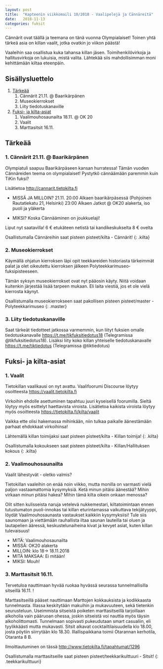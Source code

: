```yaml
---
layout: post
title:  "Kapteenin viikkomaili 10/2018 - Vaalipelejä ja Cännäreitä"
date:   2018-11-13
categories: fuksit
---
```


Cännärit ovat täällä ja teemana on tänä vuonna Olympialaiset! Toinen yhtä tärkeä asia on killan vaalit, jotka ovatkin jo viikon päästä! 

Vaaleihin saa osallistua kuka tahansa killan jäsen. Toimihenkilövirkoja ja hallitusvirkoja on lukuisia, mistä valita. Lähtekää siis mahdollisimman moni kehittämään kiltaa eteenpäin.

## Sisällysluettelo
1. [Tärkeää](#tärkeää)
	1. Cännärit 21.11. @ Baarikärpänen
	2. Museokierrokset
	3. Liity tiedotuskanaville
2. [Fuksi- ja kilta-asiat](#fuksi--ja-kilta-asiat)
	1. Vaalimouhosaunailta 18.11. @ OK 20
	2. Vaalit
	3. Marttasitsit 16.11.

## Tärkeää

### 1. Cännärit 21.11. @ Baarikärpänen

Olympiatuli saapuu Baarikärpäseen kansan hurratessa! Tämän vuoden Cännäreiden teema on olympialaiset! Pystytkö cännäämään paremmin kuin TiKin fuksi?

Lisätietoa <http://cannarit.tietokilta.fi>

* MISSÄ JA MILLOIN? 21.11. 20:00 Alkaen baarikärpäsessä (Pohjoinen Rautatiekatu 21, Helsinki) 23:00 Alkaen Jatkot @ OK20 alakerta, iso puoli ja yläkerta


* MIKSI? Koska Cännääminen on joukkuelaji!

Liput nyt saatavilla! 6 € etukäteen netistä tai kandikeskukselta 8 € ovelta

Osallistumalla Cännäreihin saat pisteen pisteet/kilta - Cännärit!
{: .kilta}


### 2. Museokierrokset
Käymällä ohjatun kierroksen läpi opit teekkareiden historiasta tärkeimmät palat ja olet oikeutettu kierroksen jälkeen Polyteekkarimuseo-fuksipisteeseen.

Tämän syksyn museokierrokset ovat nyt pääosin käyty. Niitä voidaan kuitenkin järjestää lisää tarpeen mukaan. Eli laita viestiä, jos et ole vielä kierrosta käynyt.

Osallistumalla museokierrokseen saat pakollisen pisteen pisteet/master - Polyteekkarimuseo
{: .master}

### 3. Liity tiedotuskanaville
Saat tärkeät tiedotteet jatkossa varmemmin, kun liityt fuksien omalle tiedotuskanavalle <https://t.me/tikfuksitiedotus18> (Telegramissa @tikfuksitiedotus18). Lisäksi liity koko killan yhteiselle tiedotuskanavalle <https://t.me/tiktiedotus> (Telegramissa @tiktiedotus)

## Fuksi- ja kilta-asiat

### 1. Vaalit
Tietokillan vaalikausi on nyt avattu. Vaalifoorumi Discourse löytyy osoitteesta <https://vaalit.tietokilta.fi>

Virkoihin ehdolle asettuminen tapahtuu juuri kyseisellä foorumilla. Sieltä löytyy myös esittelyt haettavista viroista.
Lisätietoa kaikista viroista löytyy myös osoitteesta <https://tietokilta.fi/kilta/vaalit>

Vaikka ette olisi hakemassa mihinkään, niin tulkaa paikalle äänestämään parhaat ehdokkaat virkoihinsa! 

Lähtemällä killan toimijaksi saat pisteen pisteet/kilta - Killan toimija!
{: .kilta}

Osallistumalla kokoukseen saat pisteen pisteet/kilta - Killan/Hallituksen kokous
{: .kilta}

### 2. Vaalimouhosaunailta
Vaalit lähestyvät - oletko valmis?

Tietokillan vaaleihin on enää noin viikko, mutta monilla on varmasti vielä paljon vastaamattomia kysymyksiä. Ketä minun pitäisi äänestää? Mihin virkaan minun pitäisi hakea? Mihin tämä kilta oikein onkaan menossa?

Olit sitten kulisseista naruja vetelevä nukkemestari, kiltatoimintaan ennen tutustumaton puoli-innokas tai killan eturintamassa vaikuttava tekijätyyppi, löydät Vaalimouhosaunasta vastaukset kaikkiin kysymyksiisi! Tule siis saunomaan ja viettämään rauhallista iltaa saunan lauteilla tai oluen ja lautapelien ääressä, keskustelunaiheina kivat ja kevyet asiat, kuten killan tulevaisuus!

* MITÄ: Vaalimouhosaunailta
* MISSÄ: OK20 alakerta
* MILLOIN: klo 18-> 18.11.2018
* MITÄ MAKSAA: Ei mitään!
* MIKSI: Mouh!

### 3. Marttasitsit 16.11.
Tervetuloa nauttimaan hyvää ruokaa hyvässä seurassa tunnelmallisilla sitseillä 16.11. !

Marttasitseillä pääset nauttimaan Marttojen kokkauksista ja kodikkaasta tunnelmasta. Illassa keskitytään makuihin ja mukavuuteen, sekä tietenkin seurusteluun. Useimmista sitseistä poiketen marttasitseillä tarjoillaan alkoholia vain pääruoan ohessa, joskin sitseistä voi nauttia myös täysin alkoholittomasti. Tunnelmaan sopivasti pukeudutaan smart casualiin, eli tyylikkäästi mutta mukavasti. Sitsit alkavat cocktailtilaisuudella klo 18.00, josta pöytiin siirrytään klo 18.30. Illallispaikkana toimii Otarannan kerhotila, Otaranta 8 B.

Ilmoittautuminen on tässä <http://www.tietokilta.fi/tapahtumat/1296>

Osallistumalla marttasitseille saat pisteen pisteet/teekkarikulttuuri - Sitsit!
{: .teekkarikulttuuri}